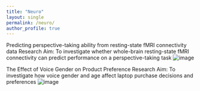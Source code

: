 ```yaml
---
title: "Neuro"
layout: single
permalink: /neuro/
author_profile: true
---
```


Predicting perspective-taking ability from resting-state fMRI connectivity data
Research Aim: To investigate whether whole-brain resting-state fMRI connectivity can predict performance on a perspective-taking task
![image](https://github.com/user-attachments/assets/3fb9dd11-472f-4820-9dcc-f3ef7bd522c9)

The Effect of Voice Gender on Product Preference
Research Aim: To investigate how voice gender and age affect laptop purchase decisions and preferences
![image](https://github.com/user-attachments/assets/783dd31d-fa70-4dfd-beb3-5eeb47b2976c)


